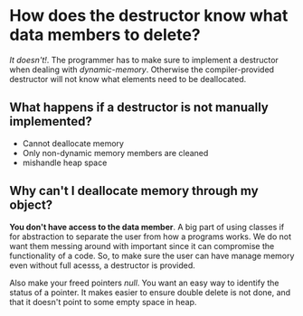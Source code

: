 # How does the destructor know what data members to delete?
_It doesn't!_. The programmer has to make sure to implement a destructor when dealing with *dynamic-memory*. Otherwise the compiler-provided destructor will not know 
what elements need to be deallocated.
## What happens if a destructor is not manually implemented?
* Cannot deallocate memory
* Only non-dynamic memory members are cleaned
* mishandle heap space
## Why can't I deallocate memory through my object?
**You don't have access to the data member**. A big part of using classes if for abstraction to separate the user from how a programs works. We do not want them 
messing around with important since it can compromise the functionality of a code. So, to make sure the user can have manage memory even without full acesss, a 
destructor is provided. 

Also make your freed pointers *null*. You want an easy way to identify the status of a pointer. It makes easier to ensure double delete is not done, and that it 
doesn't point to some empty space in heap. 
